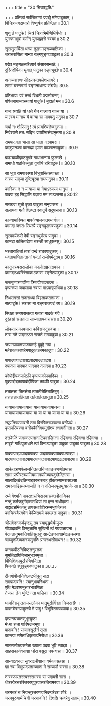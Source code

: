 +++
title = "30 चित्रपद्धतिः"

+++
प्रतिष्ठां सर्वचित्राणां प्रपद्ये मणिपादुकाम् ।  
विचित्रजगदाधारो विष्णुर्यत्र प्रतिष्ठितः॥ 30.1

शृणु ते पादुके ! चित्रं चित्राभिर्मणिभिर्विभोः ।  
युगक्रमभुवो वर्णान् युगपद्वहसे स्वयम्॥ 30.2

सुरासुरार्चिता धन्या तुङ्गमङ्गळपालिका ।  
चराचराश्रिता मान्या रङ्गपुङ्गवपादुका॥ 30.3

पद्मेव मङ्गळसरित्पारं संसारसन्ततेः ।  
दुरितक्षेपिका भूयात् पादुका रङ्गभूपतेः॥ 30.4

अनन्यशरणः सीदन्ननन्तक्लेशसागरे ।  
शरणं चरणत्राणं रङ्गनाथस्य संश्रये॥ 30.5

प्रतिभायाः परं तत्त्वं बिभ्रती पद्मलोचनम् ।  
पश्चिमायामवस्थायां पादुके ! मुह्यतो मम॥ 30.6

यामः श्रयति यां धत्ते यैन यात्याय याच्च या ।  
याऽस्य मानाय यै वान्या सा मामवतु पादुका॥ 30.7

चर्या नः शौरिपादु ! त्वं प्रायश्चित्तेष्वनुत्तमा ।  
निवेश्यसे ततः सद्भिः प्रायश्चित्तेष्वनुत्तमा॥ 30.8

रामपादगता भासा सा भाता गदपामरा ।  
कादुपानञ्च कासह्या ह्यास काञ्चनपादुका॥ 30.9

बाढाघाळीझाटतुच्छे गाथाभानाय फुल्लखे ।  
समाधौ शठजिच्चूडां वृणोषि हरिपादुके !॥ 30.10

सा भूपा रामपारस्था विभूपास्तिसपारता ।  
तारपा सकृपा दुष्टिपूरपा रामपादुका॥ 30.11

कारिका न न यात्राया या गेयाऽस्यस्य भानुभा ।  
पादपा हह सिद्धासि यज्ञाय मम साऽञ्जसा॥ 30.12

सराघवा श्रुतौ दृष्टा पादुका सनृपासना ।  
सलाघवा गतौ श्लिष्टा स्वादुर्मे सदुपासना॥ 30.13

काव्यायास्थित मावर्गव्याजयातगमार्गका ।  
कामदा जगतः स्थित्यै रङ्गपुङ्गवपादुका॥ 30.14

सुरकार्यकरी देवी रङ्गधुर्यस्य पादुका ।  
कामदा कलितादेशा चरन्ती साधुवर्त्मसु॥ 30.15

भरताराधितां तारां वन्दे राघवपादुकाम् ।  
भवतापाधितान्तानां वन्द्यां राजीवमेदुराम्॥ 30.16

कादुपास्यसदालोका कालोदाहृतदामका ।  
कामदाऽध्वरिरंसाकाऽकासा रङ्गेशपादुका॥ 30.17

पापाकूपारपाळीपा त्रिपादीपादपादपा ।  
कृपारूपा जपालापा स्वापा माऽपान्नृपाधिपा॥ 30.18

स्थिरागसां सदाराध्या विहताकततामता ।  
सत्पादुके ! सरासा मा रङ्गराजपदं नय॥ 30.19

स्थिता समयराजत्पा गतारा मादके गवि ।  
दुरंहसां सन्नतादा साध्यातापकरासरा॥ 30.20

लोकताराकामचारा कविराजदुरावचा ।  
तारा गते पादराऽऽम राजते रामपादुका॥ 30.21

जयामपापामयाजयामहे दुदुहे मया ।  
महेशकाकाशहेमपादुकाऽममकादुपा॥ 30.22

पापादपापादपापाऽपादपाददपादपा ।  
दपादपा पादपाद पादपाद दपादपा॥ 30.23

कोपोद्दीपकपापेऽपि कृपापाकोपपादिका ।  
पूदपादोदकापादोद्दीपिका काऽपि पादुका॥ 30.24

ततातत्ता तितत्तेता ताततीतेतितातितुत् ।  
तत्तत्तत्ताततितता ततेतातेततातुता॥ 30.25

यायायायायायायाया यायायायायायायाया ।  
यायायायायायायाया या या या या या या या या॥ 30.26

रघुपतिचरणावनी तदा विरचितसञ्चरणा वनीपथे ।  
कृतपरिचरणा वनीपकैर्निगममुखैश्च रणावनीगता॥ 30.27

दत्तकेळिं जगत्कल्पनानाटिकारङ्गिणा रङ्गिणा रङ्गिणा रङ्गिणा ।  
तादृशे गाधिपुत्राध्वरे त्वां विनाऽपादुका पादुका पादुका पादुका॥ 30.28

पादपापादपापादपापादपा पादपापादपापादपाऽपादपा ।  
पादपापादपापादपापादपापादपापादपापाऽऽदपापादपा॥ 30.29

साकेतत्राणवेळाजनितततनिजप्राङ्कणश्रीप्रभासा  
साभा प्रश्रीरटव्यामियमममयमिव्यापदुच्छेदिलासा ।  
सालादिच्छेदतिग्माहवरुरुरुवह ह्रीकरस्यामरासाऽसा  
रामस्याङ्घ्रिमभ्याजति न न नतिजस्थूलमुत्रातके सा॥ 30.30

रम्ये वेश्मनि पापराक्षसभिदास्वासक्तधीनायिका  
नन्तुं कर्मजदुर्मदालसधियां सा हन्त नाथीकृता ।  
सद्वाटभ्रमिकासु तापसतपोविस्रम्भभूयन्त्रिका  
काचित्स्वैरगमेन केळिसमये कामव्रता पादुका॥ 30.31

श्रीसंवेदनकर्मकृद्वसु तव स्यामृद्धधैर्यस्फुटः  
श्रीपादावनि विस्तृतासि सुखिनी त्वं गेययातायना ।  
वेदान्तानुभवातिपातिसुतनुः सान्द्रेड्यभावप्रथेऽङ्कस्था  
चाच्युतदिव्यदास्यसुमतिः प्राणस्थसीताधन !॥ 30.32

कनकपीठनिविष्टतनुस्तदा  
सुमतिदायिनिजानुभवस्मृता ।  
विधिशिवप्रमुखैरभिवन्दिता  
विजयते रघुपुङ्गवपादुका॥ 30.33

दीनगोपीजनिक्लिष्टभीनुत् सदा  
रामपादावनि ! स्वानुभावस्थिता ।  
एधि मेऽवश्यमुत्तारभावश्रिता  
तेजसा तेन घुष्टिं गता पालिका॥ 30.34

धामनिराकृततामसलोका धातृमुखैर्विनता निजदासैः ।  
पापमशेषमपाकुरुषे मे पादु ! विभूषितराघवपादा॥ 30.35

कृपानघत्रातसुभूरदुष्टा  
मेध्या रुचा पारिषदामभूपा ।  
पादावनि ! स्त्यानसुखैर्न तृप्ता  
कान्त्या समेताधिकृताऽनिरोधा॥ 30.36

सारससौख्यसमेता ख्याता पदपा भुवि स्वाज्ञा ।  
साहसकार्यवनाशा धीरा वसुदा नवन्यासा॥ 30.37

सान्याऽवनदा सुवराऽधीशाना वर्यका सहसा ।  
ज्ञा स्वा विभुपादपताख्याता मे सख्यसौ सरसा॥ 30.38

तारस्फारतरस्वररसभररा सा पदावनी सारा ।  
धीरस्वैरचरस्थिररघुपुरवासरतिरामसवा॥ 30.39

चरमचरं च नियन्तुश्चरणावनिदम्परेतरा शौरेः ।  
चरमपुरुषार्थचित्रौ चरणावनि ! दिशसि चत्वरेषु सताम्॥ 30.40

